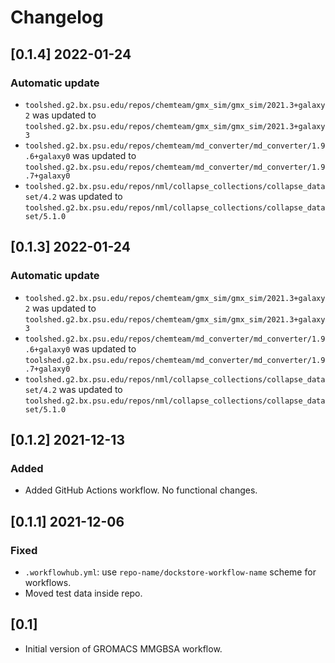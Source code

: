 # Changelog

## [0.1.4] 2022-01-24

### Automatic update
- `toolshed.g2.bx.psu.edu/repos/chemteam/gmx_sim/gmx_sim/2021.3+galaxy2` was updated to `toolshed.g2.bx.psu.edu/repos/chemteam/gmx_sim/gmx_sim/2021.3+galaxy3`
- `toolshed.g2.bx.psu.edu/repos/chemteam/md_converter/md_converter/1.9.6+galaxy0` was updated to `toolshed.g2.bx.psu.edu/repos/chemteam/md_converter/md_converter/1.9.7+galaxy0`
- `toolshed.g2.bx.psu.edu/repos/nml/collapse_collections/collapse_dataset/4.2` was updated to `toolshed.g2.bx.psu.edu/repos/nml/collapse_collections/collapse_dataset/5.1.0`

## [0.1.3] 2022-01-24

### Automatic update
- `toolshed.g2.bx.psu.edu/repos/chemteam/gmx_sim/gmx_sim/2021.3+galaxy2` was updated to `toolshed.g2.bx.psu.edu/repos/chemteam/gmx_sim/gmx_sim/2021.3+galaxy3`
- `toolshed.g2.bx.psu.edu/repos/chemteam/md_converter/md_converter/1.9.6+galaxy0` was updated to `toolshed.g2.bx.psu.edu/repos/chemteam/md_converter/md_converter/1.9.7+galaxy0`
- `toolshed.g2.bx.psu.edu/repos/nml/collapse_collections/collapse_dataset/4.2` was updated to `toolshed.g2.bx.psu.edu/repos/nml/collapse_collections/collapse_dataset/5.1.0`

## [0.1.2] 2021-12-13

### Added
- Added GitHub Actions workflow. No functional changes.

## [0.1.1] 2021-12-06

### Fixed
- `.workflowhub.yml`: use `repo-name/dockstore-workflow-name` scheme for workflows.
- Moved test data inside repo.

## [0.1]

- Initial version of GROMACS MMGBSA workflow.
